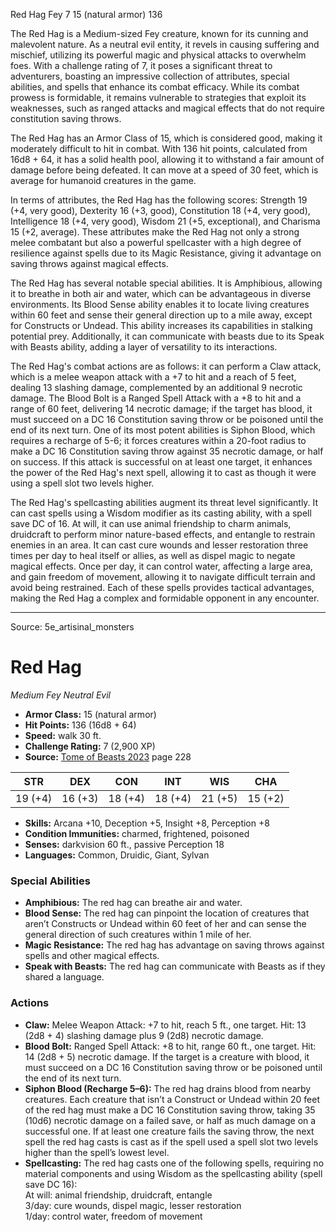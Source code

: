 <MonsterName/>Red Hag</MonsterName>
<CreatureType/>Fey</CreatureType>
<CR/>7</CR>
<AC/>15 (natural armor)</AC>
<HP/>136</HP>
<summary>The Red Hag is a Medium-sized Fey creature, known for its cunning and malevolent nature. As a neutral evil entity, it revels in causing suffering and mischief, utilizing its powerful magic and physical attacks to overwhelm foes. With a challenge rating of 7, it poses a significant threat to adventurers, boasting an impressive collection of attributes, special abilities, and spells that enhance its combat efficacy. While its combat prowess is formidable, it remains vulnerable to strategies that exploit its weaknesses, such as ranged attacks and magical effects that do not require constitution saving throws.</summary>

<detail>

The Red Hag has an Armor Class of 15, which is considered good, making it moderately difficult to hit in combat. With 136 hit points, calculated from 16d8 + 64, it has a solid health pool, allowing it to withstand a fair amount of damage before being defeated. It can move at a speed of 30 feet, which is average for humanoid creatures in the game.

In terms of attributes, the Red Hag has the following scores: Strength 19 (+4, very good), Dexterity 16 (+3, good), Constitution 18 (+4, very good), Intelligence 18 (+4, very good), Wisdom 21 (+5, exceptional), and Charisma 15 (+2, average). These attributes make the Red Hag not only a strong melee combatant but also a powerful spellcaster with a high degree of resilience against spells due to its Magic Resistance, giving it advantage on saving throws against magical effects.

The Red Hag has several notable special abilities. It is Amphibious, allowing it to breathe in both air and water, which can be advantageous in diverse environments. Its Blood Sense ability enables it to locate living creatures within 60 feet and sense their general direction up to a mile away, except for Constructs or Undead. This ability increases its capabilities in stalking potential prey. Additionally, it can communicate with beasts due to its Speak with Beasts ability, adding a layer of versatility to its interactions.

The Red Hag's combat actions are as follows: it can perform a Claw attack, which is a melee weapon attack with a +7 to hit and a reach of 5 feet, dealing 13 slashing damage, complemented by an additional 9 necrotic damage. The Blood Bolt is a Ranged Spell Attack with a +8 to hit and a range of 60 feet, delivering 14 necrotic damage; if the target has blood, it must succeed on a DC 16 Constitution saving throw or be poisoned until the end of its next turn. One of its most potent abilities is Siphon Blood, which requires a recharge of 5-6; it forces creatures within a 20-foot radius to make a DC 16 Constitution saving throw against 35 necrotic damage, or half on success. If this attack is successful on at least one target, it enhances the power of the Red Hag's next spell, allowing it to cast as though it were using a spell slot two levels higher.

The Red Hag's spellcasting abilities augment its threat level significantly. It can cast spells using a Wisdom modifier as its casting ability, with a spell save DC of 16. At will, it can use animal friendship to charm animals, druidcraft to perform minor nature-based effects, and entangle to restrain enemies in an area. It can cast cure wounds and lesser restoration three times per day to heal itself or allies, as well as dispel magic to negate magical effects. Once per day, it can control water, affecting a large area, and gain freedom of movement, allowing it to navigate difficult terrain and avoid being restrained. Each of these spells provides tactical advantages, making the Red Hag a complex and formidable opponent in any encounter.</detail>



---

Source: 5e_artisinal_monsters

# Red Hag

*Medium* *Fey* *Neutral Evil*

- **Armor Class:** 15 (natural armor)
- **Hit Points:** 136 (16d8 + 64)
- **Speed:** walk 30 ft.
- **Challenge Rating:** 7 (2,900 XP)
- **Source:** [Tome of Beasts 2023](https://koboldpress.com/kpstore/product/tome-of-beasts-1-2023-edition/) page 228

| STR | DEX | CON | INT | WIS | CHA |
| --- | --- | --- | --- | --- | --- |
| 19 (+4) | 16 (+3) | 18 (+4) | 18 (+4) | 21 (+5) | 15 (+2) |

- **Skills:** Arcana +10, Deception +5, Insight +8, Perception +8
- **Condition Immunities:** charmed, frightened, poisoned
- **Senses:** darkvision 60 ft., passive Perception 18
- **Languages:** Common, Druidic, Giant, Sylvan

### Special Abilities

- **Amphibious:** The red hag can breathe air and water.
- **Blood Sense:** The red hag can pinpoint the location of creatures that aren’t Constructs or Undead within 60 feet of her and can sense the general direction of such creatures within 1 mile of her.
- **Magic Resistance:** The red hag has advantage on saving throws against spells and other magical effects.
- **Speak with Beasts:** The red hag can communicate with Beasts as if they shared a language.

### Actions

- **Claw:** Melee Weapon Attack: +7 to hit, reach 5 ft., one target. Hit: 13 (2d8 + 4) slashing damage plus 9 (2d8) necrotic damage.
- **Blood Bolt:** Ranged Spell Attack: +8 to hit, range 60 ft., one target. Hit: 14 (2d8 + 5) necrotic damage. If the target is a creature with blood, it must succeed on a DC 16 Constitution saving throw or be poisoned until the end of its next turn.
- **Siphon Blood (Recharge 5–6):** The red hag drains blood from nearby creatures. Each creature that isn’t a Construct or Undead within 20 feet of the red hag must make a DC 16 Constitution saving throw, taking 35 (10d6) necrotic damage on a failed save, or half as much damage on a successful one. If at least one creature fails the saving throw, the next spell the red hag casts is cast as if the spell used a spell slot two levels higher than the spell’s lowest level.
- **Spellcasting:** The red hag casts one of the following spells, requiring no material components and using Wisdom as the spellcasting ability (spell save DC 16):<br>At will: animal friendship, druidcraft, entangle<br>3/day: cure wounds, dispel magic, lesser restoration<br>1/day: control water, freedom of movement


